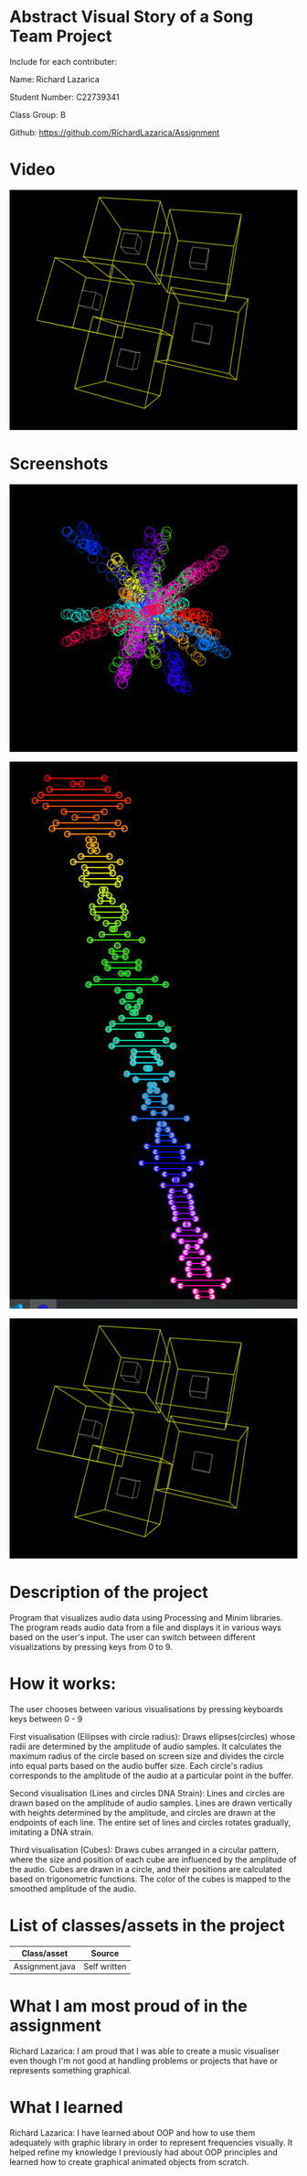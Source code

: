 # Abstract Visual Story of a Song Team Project

Include for each contributer:

Name: Richard Lazarica

Student Number: C22739341
 
Class Group: B

Github: https://github.com/RichardLazarica/Assignment

# Video

[![YouTube](https://github.com/RichardLazarica/Assignment/blob/master/java/data/ThreeVisuals.PNG)](https://www.youtube.com/watch?v=nitplYxNNro)

# Screenshots

![First Visual](https://github.com/RichardLazarica/Assignment/blob/master/java/data/FirstVisual.PNG)


![Second Visual](https://github.com/RichardLazarica/Assignment/blob/master/java/data/SecondVisual.PNG)


![Third Visual](https://github.com/RichardLazarica/Assignment/blob/master/java/data/ThreeVisuals.PNG)

# Description of the project
Program that visualizes audio data using Processing and Minim libraries.
The program reads audio data from a file and displays it in various ways based on the user's input.
The user can switch between different visualizations by pressing keys from 0 to 9.

# How it works:
The user chooses between various visualisations by pressing keyboards keys between 0 - 9

First visualisation (Ellipses with circle radius): 
Draws ellipses(circles) whose radii are determined by the amplitude of audio samples.
It calculates the maximum radius of the circle based on screen size and divides the circle into equal parts based on the audio buffer size.
Each circle's radius corresponds to the amplitude of the audio at a particular point in the buffer.


Second visualisation (Lines and circles DNA Strain):
Lines and circles are drawn based on the amplitude of audio samples.
Lines are drawn vertically with heights determined by the amplitude, and circles are drawn at the endpoints of each line.
The entire set of lines and circles rotates gradually, imitating a DNA strain.

Third visualisation (Cubes):
Draws cubes arranged in a circular pattern, where the size and position of each cube are influenced by the amplitude of the audio.
Cubes are drawn in a circle, and their positions are calculated based on trigonometric functions.
The color of the cubes is mapped to the smoothed amplitude of the audio.


# List of classes/assets in the project

| Class/asset | Source |
|-----------|-----------|
| Assignment.java | Self written |


# What I am most proud of in the assignment

Richard Lazarica: I am proud that I was able to create a music visualiser even though I'm not good at handling problems or projects that have or represents something graphical.

# What I learned

Richard Lazarica: I have learned about OOP and how to use them adequately with graphic library in order to represent frequencies visually. It helped refine my knowledge I previously had about OOP principles and learned how to create graphical animated objects from scratch.

